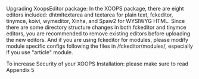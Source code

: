 Upgrading XoopsEditor package:
In the XOOPS package, there are eight editors included: dhtmltextarea and textarea for plain text, fckeditor, tinymce, koivi, wymeditor, Xinha, and Spaw2 for WYSIWYG HTML.
Since there are some directory structure changes in both fckeditor and tinymce editors, you are recommended to remove existing editors before uploading the new editors.
And if you are using fckeditor for modules, please modify module specific configs following the files in /fckeditor/modules/, especially if you use "article" module.

To increase Security of your XOOPS Installation: please make sure to read Appendix 5

